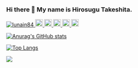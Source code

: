 ### Hi there 👋 My name is Hirosugu Takeshita.

<p align="left"> 
  <a href="https://github.com/lunain84/lunain84/">
    <img src="https://komarev.com/ghpvc/?username=lunain84" alt="lunain84" />
  </a>
  <a href="http://twitter.com/fuwasegu">
    <img height="20" src="https://img.shields.io/twitter/follow/fuwasegu?label=Twitter&logo=twitter&style=flat" />
  </a>
  <a href="http://twitter.com/lunain84">
    <img height="20" src="https://img.shields.io/twitter/follow/lunain84?label=Twitter&logo=twitter&style=flat" />
  </a>
  <a href="https://github.com/lunain84">
    <img height="20" src="https://img.shields.io/github/followers/lunain84?label=follow&logo=github&style=flat" />
  </a>
  <a href="https://www.reddit.com/user/fuwasegu">
    <img height="20" src="https://img.shields.io/reddit/user-karma/combined/fuwasegu?label=Reddit&logo=reddit&style=flat" />
  </a>
  <a href="http://qiita.com/fuwasegu">
    <img height="20" src="https://qiita-badge.apiapi.app/s/fuwasegu/posts.svg" />
  </a>
</p>


[![Anurag's GitHub stats](https://github-readme-stats.vercel.app/api?username=lunain84&count_private=true&show_icons=true&theme=dracula)](https://github.com/anuraghazra/github-readme-stats)

[![Top Langs](https://github-readme-stats.vercel.app/api/top-langs/?username=lunain84&layout=compact&count_private=true&show_icons=true&theme=dracula)](https://github.com/anuraghazra/github-readme-stats)


<img src="https://grass-graph.moshimo.works/images/lunain84.png">

<!--
**lunain84/lunain84** is a ✨ _special_ ✨ repository because its `README.md` (this file) appears on your GitHub profile.

Here are some ideas to get you started:

- 🔭 I’m currently working on ...
- 🌱 I’m currently learning ...
- 👯 I’m looking to collaborate on ...
- 🤔 I’m looking for help with ...
- 💬 Ask me about ...
- 📫 How to reach me: ...
- 😄 Pronouns: ...
- ⚡ Fun fact: ...
-->
